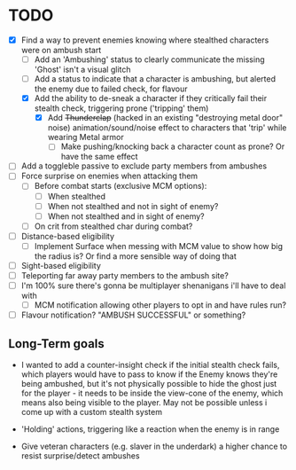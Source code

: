 # TODO

- [x] Find a way to prevent enemies knowing where stealthed characters were on ambush start
  - [ ] Add an 'Ambushing' status to clearly communicate the missing 'Ghost' isn't a visual glitch
  - [ ] Add a status to indicate that a character is ambushing, but alerted the enemy due to failed check, for flavour
  - [x] Add the ability to de-sneak a character if they critically fail their stealth check, triggering prone ('tripping' them)
    - [x] Add ~~Thunderclap~~ (hacked in an existing "destroying metal door" noise) animation/sound/noise effect to characters that 'trip' while wearing Metal armor
      - [ ] Make pushing/knocking back a character count as prone? Or have the same effect
- [ ]  Add a toggleble passive to exclude party members from ambushes
- [ ] Force surprise on enemies when attacking them
  - [ ] Before combat starts (exclusive MCM options):
    - [ ] When stealthed
    - [ ] When not stealthed and not in sight of enemy?
    - [ ] When not stealthed and in sight of enemy?
  - [ ] On crit from stealthed char during combat?
- [ ] Distance-based eligibility
  - [ ] Implement Surface when messing with MCM value to show how big the radius is? Or find a more sensible way of doing that
- [ ] Sight-based eligibility
- [ ] Teleporting far away party members to the ambush site?
- [ ] I'm 100% sure there's gonna be multiplayer shenanigans i'll have to deal with
  - [ ] MCM notification allowing other players to opt in and have rules run?
- [ ] Flavour notification? "AMBUSH SUCCESSFUL" or something?

## Long-Term goals

- I wanted to add a counter-insight check if the initial stealth check fails, which players would have to pass to know if the Enemy knows they're being ambushed,
but it's not physically possible to hide the ghost just for the player - it needs to be inside the view-cone of the enemy, which means also being visible to the player.
May not be possible unless i come up with a custom stealth system

- 'Holding' actions, triggering like a reaction when the enemy is in range

- Give veteran characters (e.g. slaver in the underdark) a higher chance to resist surprise/detect ambushes
